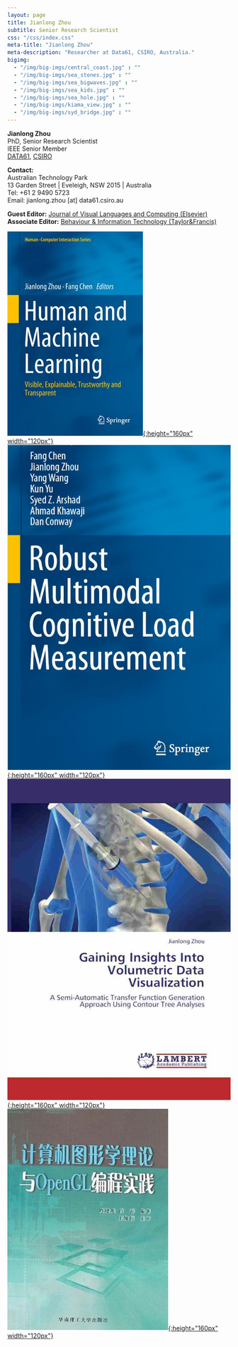 ```yaml
---
layout: page
title: Jianlong Zhou
subtitle: Senior Research Scientist
css: "/css/index.css"
meta-title: "Jianlong Zhou"
meta-description: "Researcher at Data61, CSIRO, Australia."
bigimg:
  - "/img/big-imgs/central_coast.jpg" : ""
  - "/img/big-imgs/sea_stones.jpg" : ""
  - "/img/big-imgs/sea_bigwaves.jpg" : ""
  - "/img/big-imgs/sea_kids.jpg" : ""
  - "/img/big-imgs/sea_hole.jpg" : ""
  - "/img/big-imgs/kiama_view.jpg" : ""
  - "/img/big-imgs/syd_bridge.jpg" : ""
---
```


**Jianlong Zhou**  
PhD, Senior Research Scientist  
IEEE Senior Member  
[DATA61](https://www.data61.csiro.au/), [CSIRO](https://www.csiro.au/)

**Contact:**  
Australian Technology Park  
13 Garden Street | Eveleigh, NSW 2015 | Australia  
Tel: +61 2 9490 5723  
Email: jianlong.zhou [at] data61.csiro.au

**Guest Editor:** 
[Journal of Visual Languages and Computing (Elsevier)](https://www.journals.elsevier.com/journal-of-visual-languages-and-computing) 
**Associate Editor:** 
[Behaviour & Information Technology (Taylor&Francis)](https://www.tandfonline.com/action/journalInformation?journalCode=tbit20)

<!----
<div style="text-align:center">
<strong>Quick Links:</strong> &nbsp;&nbsp; 
<a href="http://" role="button" class="btn btn-primary">Python</a> 
<a href="http://" role="button" class="btn btn-primary">Book</a> 
</div>
-->

<!----
 <div style="width:650px; height:200px; overflow:scroll; overflow-x: hidden; overflow-y: hidden;">
      <a href="https://link.springer.com/book/10.1007%2F978-3-319-90403-0">
        <img style=" float:center; display:inline"  src="/img/tml_book.jpg" 
             title="Human and Machine Learning: Visible, Explainable, Trustworthy and Transparent" 
             width="120" height="160" alt="tml_book" hspace="5" /></a>
      <a href="http://link.springer.com/book/10.1007%2F978-3-319-31700-7#page-1">
        <img style=" float:center; display:inline"  src="/img/clm_book.jpg" 
             title="Robust Multimodal Cognitive Load Measurement"
             width="120" height="160" alt="clm_book" hspace="5" /></a>
      <a href="http://www.amazon.com/Gaining-Insights-Into-Volumetric-Visualization/dp/3659134848/ref=sr_1_1?ie=UTF8&amp;qid=1338002123&amp;sr=8-1">
        <img style=" float:center; display:inline"  src="/img/amazon_cover.jpg" 
             title="Gaining Insights Into Volumetric Data Visualization: A Semi-Automatic Transfer Function Generation Approach Using Contour Tree Analyses "
             width="120" height="160" alt="vis_book" hspace="5" /></a>
      <a href="http://www.scutpress.com/book-876.htm">
        <img style=" float:center; display:inline"  src="/img/cgbook.jpg" 
             title="计算机图形学理论与OpenGL编程实践 (Computer Graphics and OpenGL Programming)"
             width="120" height="160" alt="cg_book" /></a>
 </div>
-->

[![tml](/img/tml_book.jpg){:height="160px" width="120px"}](https://link.springer.com/book/10.1007%2F978-3-319-90403-0)
[![clm](/img/clm_book.jpg){:height="160px" width="120px"}](http://link.springer.com/book/10.1007%2F978-3-319-31700-7#page-1)
[![vis](/img/amazon_cover.jpg){:height="160px" width="120px"}](http://www.amazon.com/Gaining-Insights-Into-Volumetric-Visualization/dp/3659134848/ref=sr_1_1?ie=UTF8&amp;qid=1338002123&amp;sr=8-1)
[![cg](/img/cgbook.jpg){:height="160px" width="120px"}](http://www.scutpress.com/book-876.htm)
